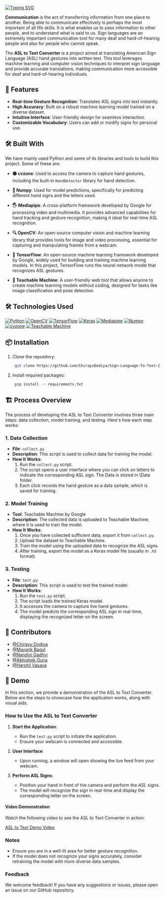 


[![Typing SVG](https://readme-typing-svg.herokuapp.com?font=Fira+Code&weight=450&size=40&duration=2500&pause=1000&width=1500&height=70&lines=%F0%9F%A4%98+Sign+Language+To+Text+Convertor+for+Speech+Impaired)](https://git.io/typing-svg)

**Communication** is the act of transferring information from one place to another. Being able to communicate effectively is perhaps the most important of all life skills. It is what enables us to pass information to other people, and to understand what is said to us.
Sign languages are an extremely important communication tool for many deaf and hard-of-hearing people and also for people who cannot speak.

The **ASL to Text Converter** is a project aimed at translating American Sign Language (ASL) hand gestures into written text. This tool leverages machine learning and computer vision techniques to interpret sign language and provide accurate translations, making communication more accessible for deaf and hard-of-hearing individuals.

## 🚀 Features

- **Real-time Gesture Recognition**: Translates ASL signs into text instantly.
- **High Accuracy**: Built on a robust machine learning model trained on a diverse dataset.
- **Intuitive Interface**: User-friendly design for seamless interaction.
- **Customizable Vocabulary**: Users can add or modify signs for personal use.

## 🛠 Built With

We have mainly used Python and some of its libraries and tools to build this project. Some of these are:

- **🟡 cvzone**: Used to access the camera to capture hand gestures, including the built-in `HandDetector` library for hand detection.
  
- **🔢 Numpy**: Used for model predictions, specifically for predicting different hand signs and the letters used.

- **🖐 Mediapipe**: A cross-platform framework developed by Google for processing video and multimedia. It provides advanced capabilities for hand tracking and gesture recognition, making it ideal for real-time ASL recognition.

- **🔍 OpenCV**: An open-source computer vision and machine learning library that provides tools for image and video processing, essential for capturing and manipulating frames from a webcam.

- **🧠 TensorFlow**: An open-source machine learning framework developed by Google, widely used for building and training machine learning models. In this project, TensorFlow runs the neural network model that recognizes ASL gestures.

- **🤖 Teachable Machine**: A user-friendly web tool that allows anyone to create machine learning models without coding, designed for tasks like image classification and pose detection.

## 🛠 Technologies Used

[![Python](https://img.shields.io/badge/Python-3.11-blue.svg)](https://www.python.org/)
[![OpenCV](https://img.shields.io/badge/OpenCV-4.10.0.82-blue.svg)](https://opencv.org/)
[![TensorFlow](https://img.shields.io/badge/TensorFlow-2.15.1-orange.svg)](https://www.tensorflow.org/)
[![Keras](https://img.shields.io/badge/Keras-2.15.0-red.svg)](https://keras.io/)
[![Mediapipe](https://img.shields.io/badge/Mediapipe-2.15.0-green.svg)](https://mediapipe.dev/)
[![Numpy](https://img.shields.io/badge/Numpy-1.26.4-blue.svg)](https://numpy.org/)
[![cvzone](https://img.shields.io/badge/cvzone-1.26.4-lightgrey.svg)](https://pypi.org/project/cvzone/)
[![Teachable Machine](https://img.shields.io/badge/Teachable%20Machine-ML-orange.svg)](https://teachablemachine.withgoogle.com/)


## 📦 Installation

1. Clone the repository:
   ```bash
    git clone https://github.com/ChirayuDodiya/Sign-Language-To-Text-Convertor-for-Speech-Impaired

2. Install required packages:
   ```bash
    pip install -r requirements.txt

## 🏗 Process Overview

The process of developing the ASL to Text Converter involves three main steps: data collection, model training, and testing. Here's how each step works:

### 1. Data Collection

- **File**: `collect.py`
- **Description**: This script is used to collect data for training the model. 
- **How It Works**:
  1. Run the `collect.py` script.
  2. The script opens a user interface where you can click on letters to indicate the corresponding ASL sign. The Data is stored in \Data folder.
  3. Each click records the hand gesture as a data sample, which is saved for training.

### 2. Model Training

- **Tool**: Teachable Machine by Google
- **Description**: The collected data is uploaded to Teachable Machine, where it is used to train the model.
- **How It Works**:
  1. Once you have collected sufficient data, export it from `collect.py`.
  2. Upload the dataset to Teachable Machine.
  3. Train the model using the uploaded data to recognize the ASL signs.
  4. After training, export the model as a Keras model file (usually in `.h5` format).

### 3. Testing

- **File**: `test.py`
- **Description**: This script is used to test the trained model.
- **How It Works**:
  1. Run the `test.py` script.
  2. The script loads the trained Keras model.
  3. It accesses the camera to capture live hand gestures.
  4. The model predicts the corresponding ASL sign in real-time, displaying the recognized letter on the screen.



## 🤝 Contributors

- [@Chirayu Dodiya](https://github.com/ChirayuDodiya)
- [@Mayank Bagul](https://github.com/likemacc)
- [@Nandini Gadhvi](https://github.com/NadiniGadhvi)
- [@Abhishek Guna](https://github.com/HINOKAM-ii)
- [@Harshil Vasava](https://github.com/harshilV14)


## 🎥 Demo

In this section, we provide a demonstration of the ASL to Text Converter. Below are the steps to showcase how the application works, along with visual aids.

### How to Use the ASL to Text Converter

1. **Start the Application**:
   - Run the `test.py` script to initiate the application.
   - Ensure your webcam is connected and accessible.

2. **User Interface**:
   - Upon running, a window will open showing the live feed from your webcam.

3. **Perform ASL Signs**:
   - Position your hand in front of the camera and perform the ASL signs.
   - The model will recognize the sign in real-time and display the corresponding letter on the screen.

#### Video Demonstration

Watch the following video to see the ASL to Text Converter in action:

[ASL to Text Demo Video](https://drive.google.com/file/d/1ibvHMfsna9GtM5IRJya9GiTj9_yzX7bt/view)

### Notes

- Ensure you are in a well-lit area for better gesture recognition.
- If the model does not recognize your signs accurately, consider retraining the model with more diverse data samples.

### Feedback

We welcome feedback! If you have any suggestions or issues, please open an issue on our GitHub repository.



